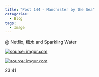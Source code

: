 ```yaml
---
title: "Post 144 - Manchester by the Sea"
categories:
  - Blog
tags:
  - Image
---
```


@ Netflix, 糖水 and Sparkling Water 

<a href="https://imgur.com/vEHpvlO"><img src="https://i.imgur.com/vEHpvlO.jpg" title="source: imgur.com" /></a>

<a href="https://imgur.com/HtUdfNg"><img src="https://i.imgur.com/HtUdfNg.jpg" title="source: imgur.com" /></a>

23:41

<script src="https://utteranc.es/client.js"
        repo="serendipityinlife/serendipityinlife.github.io"
        issue-term="pathname"
        theme="github-light"
        crossorigin="anonymous"
        async>
</script>
